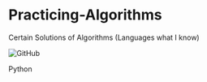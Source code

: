 # Practicing-Algorithms
Certain Solutions of Algorithms (Languages what I know)

![GitHub](https://img.shields.io/github/license/IRONKAGE/Practicing-Algorithms)

Python
